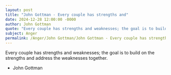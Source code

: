 ```yaml
---
layout: post
title: "John Gottman - Every couple has strengths and"
date: 2024-12-28 12:00:00 -0000
author: John Gottman
quote: "Every couple has strengths and weaknesses; the goal is to build on the strengths and address the weaknesses together."
subject: Anger
permalink: /Anger/John Gottman/John Gottman - Every couple has strengths and
---
```


Every couple has strengths and weaknesses; the goal is to build on the strengths and address the weaknesses together.

- John Gottman
